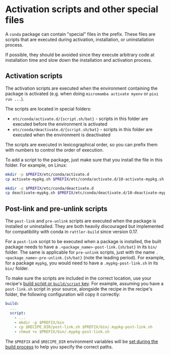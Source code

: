 # Activation scripts and other special files

A `conda` package can contain "special" files in the prefix. These files are scripts that are executed during activation, installation, or uninstallation process.

If possible, they should be avoided since they execute arbitrary code at installation time and slow down the installation and activation process.

## Activation scripts

The activation scripts are executed when the environment containing the package is activated (e.g. when doing `micromamba activate myenv` or `pixi run ...`).

The scripts are located in special folders:

- `etc/conda/activate.d/{script.sh/bat}` - scripts in this folder are executed before the environment is activated
- `etc/conda/deactivate.d/{script.sh/bat}` - scripts in this folder are executed when the environment is deactivated

The scripts are executed in lexicographical order, so you can prefix them with numbers to control the order of execution.

To add a script to the package, just make sure that you install the file in this folder. For
example, on Linux:

```sh
mkdir -p $PREFIX/etc/conda/activate.d
cp activate-mypkg.sh $PREFIX/etc/conda/activate.d/10-activate-mypkg.sh

mkdir -p $PREFIX/etc/conda/deactivate.d
cp deactivate-mypkg.sh $PREFIX/etc/conda/deactivate.d/10-deactivate-mypkg.sh
```

## Post-link and pre-unlink scripts

The `post-link` and `pre-unlink` scripts are executed when the package is installed or uninstalled. They are both heavily discouraged but implemented for compatibility with conda in `rattler-build` since version 0.17.

For a `post-link` script to be executed when a package is installed, the built package needs to have a `.<package_name>-post-link.{sh/bat}` in its `bin/` folder. The same is applicable for `pre-unlink` scripts, just with the name `.<package_name>-pre-unlink.{sh/bat}` (note the leading period). For example, for a package `mypkg`, you would need to have a `.mypkg-post-link.sh` in its `bin/` folder.

To make sure the scripts are included in the correct location, use your recipe's [build script or `build/script` key](build_script.md). For example, assuming you have a `post-link.sh` script in your source, alongside the recipe in the recipe's folder, the following configuration will copy it correctly:

```yaml
build:
  ...
  script: 
    - ...
    - mkdir -p $PREFIX/bin
    - cp $RECIPE_DIR/post-link.sh $PREFIX/bin/.mypkg-post-link.sh
    - chmod +x $PREFIX/bin/.mypkg-post-link.sh
```

The `$PREFIX` and `$RECIPE_DIR` environment variables will be [set during the build process](build_script.md#environment-variables) to help you specify the correct paths.